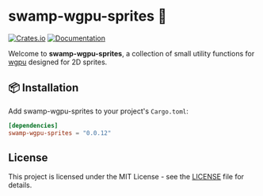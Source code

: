 # swamp-wgpu-sprites 🐊

[![Crates.io](https://img.shields.io/crates/v/swamp-wgpu-sprites)](https://crates.io/crates/swamp-wgpu-sprites)
[![Documentation](https://docs.rs/swamp-wgpu-sprites/badge.svg)](https://docs.rs/swamp-wgpu-sprites)

Welcome to **swamp-wgpu-sprites**, a collection of small utility functions for [wgpu](https://github.com/gfx-rs/wgpu) designed for 2D sprites.

## 📦 Installation 

Add swamp-wgpu-sprites to your project's `Cargo.toml`:

```toml
[dependencies]
swamp-wgpu-sprites = "0.0.12"
```

## License

This project is licensed under the MIT License - see the [LICENSE](LICENSE) file for details.